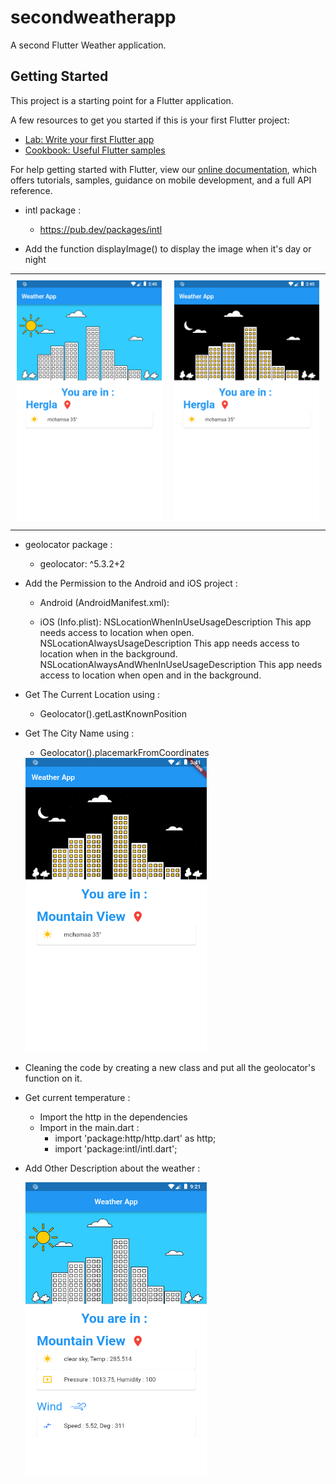 # secondweatherapp

A second Flutter Weather application.

## Getting Started

This project is a starting point for a Flutter application.

A few resources to get you started if this is your first Flutter project:

- [Lab: Write your first Flutter app](https://flutter.dev/docs/get-started/codelab)
- [Cookbook: Useful Flutter samples](https://flutter.dev/docs/cookbook)

For help getting started with Flutter, view our
[online documentation](https://flutter.dev/docs), which offers tutorials,
samples, guidance on mobile development, and a full API reference.



- intl package :

    * https://pub.dev/packages/intl

- Add the function displayImage() to display the image when it's day or night

<table>
    <tr>
        <td style="padding:10px">
            <img src="assets/screen/screen1.png">
        </td>
        <td style="padding:10px">
            <img src="assets/screen/screen2.png">
        </td>
    </tr>
</table>

- geolocator package :

    * geolocator: ^5.3.2+2

- Add the Permission to the Android and iOS project :

    * Android (AndroidManifest.xml):
        <uses-permission android:name="android.permission.ACCESS_FINE_LOCATION" />
        <uses-permission android:name="android.permission.ACCESS_COARSE_LOCATION" />

    * iOS (Info.plist):
        <key>NSLocationWhenInUseUsageDescription</key>
        <string>This app needs access to location when open.</string>
        <key>NSLocationAlwaysUsageDescription</key>
        <string>This app needs access to location when in the background.</string>
        <key>NSLocationAlwaysAndWhenInUseUsageDescription</key>
        <string>This app needs access to location when open and in the background.</string>

- Get The Current Location using :

    * Geolocator().getLastKnownPosition

- Get The City Name using :

    * Geolocator().placemarkFromCoordinates

    <img src="assets/screen/screen3.png" width="290" height="470" />

- Cleaning the code by creating a new class and put all the geolocator's function on it.

- Get current temperature :

    * Import the http in the dependencies
    * Import in the main.dart :
        - import 'package:http/http.dart' as http;
        - import 'package:intl/intl.dart';

- Add Other Description about the weather :

    <img src="assets/screen/screen4.png" width="290" height="470" />